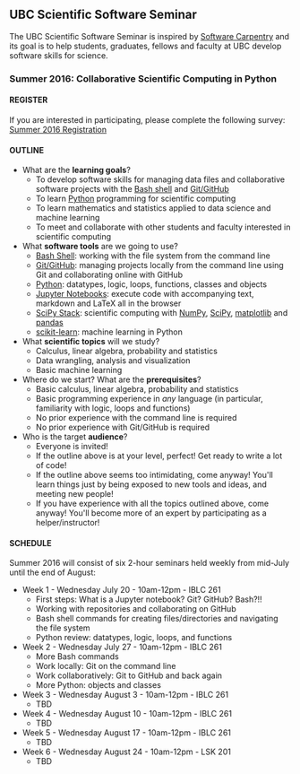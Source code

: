 ## UBC Scientific Software Seminar

The UBC Scientific Software Seminar is inspired by [Software Carpentry](http://software-carpentry.org/) and its goal is to help students, graduates, fellows and faculty at UBC develop software skills for science.

### Summer 2016: Collaborative Scientific Computing in Python

#### REGISTER

If you are interested in participating, please complete the following survey: [Summer 2016 Registration](https://survey.ubc.ca/s/scientific-software-seminar-registration/)

#### OUTLINE

* What are the **learning goals**?
  * To develop software skills for managing data files and collaborative software projects with the [Bash shell](https://www.gnu.org/software/bash/) and [Git/GitHub](https://github.com/)
  * To learn [Python](https://www.python.org/) programming for scientific computing
  * To learn mathematics and statistics applied to data science and machine learning
  * To meet and collaborate with other students and faculty interested in scientific computing
* What **software tools** are we going to use?
  * [Bash Shell](https://www.gnu.org/software/bash/): working with the file system from the command line
  * [Git/GitHub](https://github.com/): managing projects locally from the command line using Git and collaborating online with GitHub
  * [Python](https://www.python.org/): datatypes, logic, loops, functions, classes and objects
  * [Jupyter Notebooks](http://jupyter.org/): execute code with accompanying text, markdown and LaTeX all in the browser
  * [SciPy Stack](http://scipy.org/): scientific computing with [NumPy](http://www.numpy.org/), [SciPy](http://scipy.org/), [matplotlib](http://matplotlib.org/) and [pandas](http://pandas.pydata.org/)
  * [scikit-learn](http://scikit-learn.org/): machine learning in Python
* What **scientific topics** will we study?
  * Calculus, linear algebra, probability and statistics
  * Data wrangling, analysis and visualization
  * Basic machine learning
* Where do we start? What are the **prerequisites**?
  * Basic calculus, linear algebra, probability and statistics
  * Basic programming experience in *any* language (in particular, familiarity with logic, loops and functions)
  * No prior experience with the command line is required
  * No prior experience with Git/GitHub is required
* Who is the target **audience**?
  * Everyone is invited!
  * If the outline above is at your level, perfect! Get ready to write a lot of code!
  * If the outline above seems too intimidating, come anyway! You'll learn things just by being exposed to new tools and ideas, and meeting new people!
  * If you have experience with all the topics outlined above, come anyway! You'll become more of an expert by participating as a helper/instructor!

#### SCHEDULE

Summer 2016 will consist of six 2-hour seminars held weekly from mid-July until the end of August:

* Week 1 - Wednesday July 20 - 10am-12pm - IBLC 261
  * First steps: What is a Jupyter notebook? Git? GitHub? Bash?!!
  * Working with repositories and collaborating on GitHub
  * Bash shell commands for creating files/directories and navigating the file system
  * Python review: datatypes, logic, loops, and functions
* Week 2 - Wednesday July 27 - 10am-12pm - IBLC 261
  * More Bash commands
  * Work locally: Git on the command line
  * Work collaboratively: Git to GitHub and back again
  * More Python: objects and classes
* Week 3 - Wednesday August 3 - 10am-12pm - IBLC 261
  * TBD
* Week 4 - Wednesday August 10 - 10am-12pm - IBLC 261
  * TBD
* Week 5 - Wednesday August 17 - 10am-12pm - IBLC 261
  * TBD
* Week 6 - Wednesday August 24 - 10am-12pm - LSK 201
  * TBD
